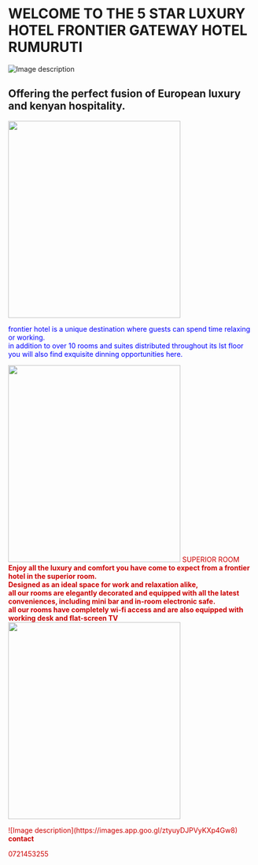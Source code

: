
<!DOCTYPE HTML>

<html>


  
 <h1> WELCOME TO THE 5 STAR
  LUXURY HOTEL FRONTIER GATEWAY HOTEL RUMURUTI
  </h1>

![Image description](https://images.app.goo.gl/ztyuyDJPVyKXp4Gw8)
<h2>Offering the perfect fusion of European luxury and kenyan hospitality.</h2>
           <a href="http://www.google.com"><img src="../../Downloads/IMG_20200422_132248_7.jpg" width="350" height="400" alt=""></a>

<span style="color: #0000FF">frontier hotel is a unique destination where guests can spend time relaxing or working.<br />
 in addition to over 10 rooms and suites distributed throughout its lst floor<br />
 you will also find exquisite dinning opportunities here.</span>
 </P>                                    <a href="https://frontier-hotel-rumuruti.business.sit"><img src="../../Downloads/IMG_20200421_213428_7.jpg" width="350" height="400" alt=""></a>
 <span style="color: #CC0000">SUPERIOR ROOM<br />
 <b>
 Enjoy all the luxury and comfort you have come to expect from a frontier hotel in the superior room. <br />
 Designed as an ideal space for work and relaxation alike,<br />
  all our rooms are elegantly decorated and equipped with all the latest conveniences, including mini bar and in-room electronic safe.<br />
   all our rooms have completely wi-fi access and are also equipped with working desk and flat-screen TV<br />
 </b>
 <a href="http://https://frontier-hotel-rumuruti.business.site/"><img src="https://images.app.goo.gl/FzY3KMSqbqPaKn4c7" width="350" height="400" alt=""></a>
 </p>
 ![Image description](https://images.app.goo.gl/ztyuyDJPVyKXp4Gw8)
 <strong> contact</strong><br />

  0721453255
